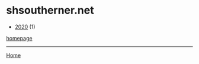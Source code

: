 # shsoutherner.net

  * [2020](./shsoutherner-net-2020.md) (1)

[homepage](https://www.shsoutherner.net/)

----

[Home](../index.md)
